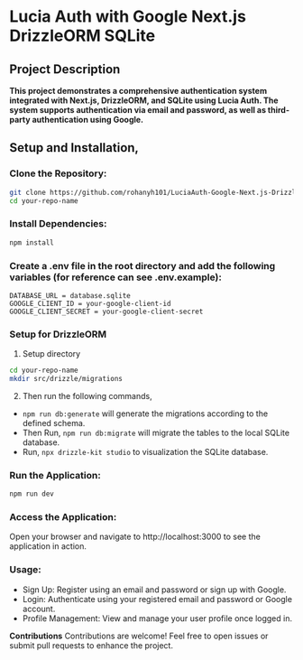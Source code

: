 # Lucia Auth with Google Next.js DrizzleORM SQLite

## Project Description
**This project demonstrates a comprehensive authentication system integrated with Next.js, DrizzleORM, and SQLite using Lucia Auth. The system supports authentication via email and password, as well as third-party authentication using Google.**

## Setup and Installation,

### Clone the Repository:

```bash
git clone https://github.com/rohanyh101/LuciaAuth-Google-Next.js-DrizzleORM-SQLite
cd your-repo-name
```
### Install Dependencies:

```bash
npm install
```
### Create a .env file in the root directory and add the following variables (for reference can see .env.example):

```
DATABASE_URL = database.sqlite
GOOGLE_CLIENT_ID = your-google-client-id
GOOGLE_CLIENT_SECRET = your-google-client-secret
```

### Setup for DrizzleORM

1. Setup directory
```bash
cd your-repo-name
mkdir src/drizzle/migrations
```

2. Then run the following commands,
- `npm run db:generate` will generate the migrations according to the defined schema.
- Then Run, `npm run db:migrate` will migrate the tables to the local SQLite database.
- Run, `npx drizzle-kit studio` to visualization the SQLite database.


### Run the Application:

```bash
npm run dev
```
### Access the Application:
Open your browser and navigate to http://localhost:3000 to see the application in action.

### Usage:
- Sign Up: Register using an email and password or sign up with Google.
- Login: Authenticate using your registered email and password or Google account.
- Profile Management: View and manage your user profile once logged in.

**Contributions**
Contributions are welcome! Feel free to open issues or submit pull requests to enhance the project.
